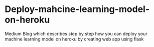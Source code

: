 # Deploy-mahcine-learning-model-on-heroku
Medium Blog which describes step by step how you can deploy your machine learning model on heroku by creating web app using flask

